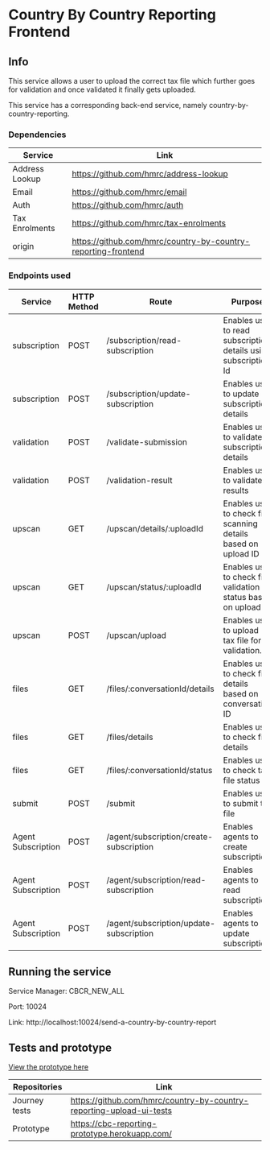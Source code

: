 # Country By Country Reporting Frontend

## Info

This service allows a user to upload the correct tax file which further goes for validation and once validated it finally gets uploaded.

This service has a corresponding back-end service, namely country-by-country-reporting.

### Dependencies

| Service           | Link                                                          |
|-------------------|---------------------------------------------------------------| 
| Address Lookup    | https://github.com/hmrc/address-lookup                        |
| Email             | https://github.com/hmrc/email                                 |
| Auth              | https://github.com/hmrc/auth                                  |
| Tax Enrolments    | https://github.com/hmrc/tax-enrolments                        |
| origin            | https://github.com/hmrc/country-by-country-reporting-frontend |

### Endpoints used

| Service             | HTTP Method | Route                                   | Purpose                                                          |
|---------------------|-------------|-----------------------------------------|------------------------------------------------------------------|
| subscription        | POST        | /subscription/read-subscription         | Enables user to read subscription details using subscription Id  |
| subscription        | POST        | /subscription/update-subscription       | Enables user to update subscription details                      |
| validation          | POST        | /validate-submission                    | Enables user to validate subscription details                    |
| validation          | POST        | /validation-result                      | Enables user to validate results                                 |
| upscan              | GET         | /upscan/details/:uploadId               | Enables user to check file scanning details based on upload ID   |
| upscan              | GET         | /upscan/status/:uploadId                | Enables user to check file validation status based on upload id  |
| upscan              | POST        | /upscan/upload                          | Enables user to upload tax file for validation.                  |
| files               | GET         | /files/:conversationId/details          | Enables user to check file details based on conversation ID      |
| files               | GET         | /files/details                          | Enables user to check file details                               |
| files               | GET         | /files/:conversationId/status           | Enables user to check tax file status                            |
| submit              | POST        | /submit                                 | Enables user to submit tax file                                  |
| Agent Subscription  | POST        | /agent/subscription/create-subscription | Enables agents to create subscription                            |
| Agent Subscription  | POST        | /agent/subscription/read-subscription   | Enables agents to read subscription                              |
| Agent Subscription  | POST        | /agent/subscription/update-subscription | Enables agents to update subscription                            |




## Running the service

Service Manager: CBCR_NEW_ALL

Port: 10024

Link: http://localhost:10024/send-a-country-by-country-report


## Tests and prototype

[View the prototype here](https://cbc-reporting-prototype.herokuapp.com/)

| Repositories  | Link                                                                 |
|---------------|----------------------------------------------------------------------|
| Journey tests | https://github.com/hmrc/country-by-country-reporting-upload-ui-tests |
| Prototype     | https://cbc-reporting-prototype.herokuapp.com/                |







 

